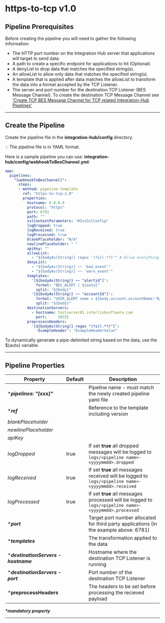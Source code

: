 # https-to-tcp v1.0

## Pipeline Prerequisites

Before creating the pipeline you will need to gather the following information:

- The HTTP port number on the Integration Hub server that applications will target to send data.
- A path to create a specific endpoint for applications to hit (Optional).
- A denyList to drop data that matches the specified string(s).  
- An allowList to allow only data that matches the specified string(s).
- A template that is applied after data matches the allowList to transform the data into a format accepted by the TCP Listener.
- The server and port number for the destination TCP Listener (BES Message Channel).  To create the destination TCP Message Channel see ['Create TCP BES Message Channel for TCP related Integration-Hub Pipelines'](https://github.com/interlinksoftware/integrationhub/blob/main/templates/https-to-tcp/readme.md#configure)

***

## Create the Pipeline

Create the pipeline file in the **integration-hub/config** directory.

:bulb: The pipeline file is in YAML format.

Here is a sample pipeline you can use: **integration-hub/config/webhookToBesChannel.yml**:

```yml
app:
  pipelines:
    "[webhookToBesChannel]":
      steps:
      - method: pipeline-template
        ref: "https-to-tcp~1.0"
        properties:
          hostname: 0.0.0.0
          protocol: "https"
          port: 6781
          path: ""
          sslContextParameters: "#IssSslConfig"
          logDropped: true
          logReceived: true
          logProcessed: true
          blankPlaceholder: "N/A"
          newlinePlaceholder: " "
          apiKey: ""
          allowList:
            - "${bodyAs(String)} regex '(?s)(.*?)'" # Allow everything
          denyList:
            - "${bodyAs(String)} ~~ 'bad_event'"
            - "${bodyAs(String)} ~~ 'warn_event'"
          templates:
            '[${bodyAs(String)} ~~ "alertid"]':
              format: "BES_ALERT | ${auto}"
              split: "${body}"
            '[${bodyAs(String)} ~~ "accountId"]':
              format: "USER_ALERT name = ${body.account.accountName!'N/A'} | id = ${body.account.accountId!'N/A'} | dateReceived = ${body.dateReceived!'N/A'} |"
              split: "${body}"
          destinationServers:
            - hostname: testserver01.interlinksoftware.com
              port:     50555
          preprocessHeaders:
            '[${bodyAs(String)} regex "(?s)(.*?)"]':
              'ExampleHeader': "ExampleHeaderValue"
```

To dynamically generate a pipe-delimited string based on the data, use the ${auto} variable.

***

## Pipeline Properties

| Property | Default | Description |
|---|---|---|
|***_pipelines: "[xxx]"_** | | Pipeline name - must match the newly created pipeline yaml file|
|***_ref_** | | Reference to the template including version |
|_blankPlaceholder_ | |  |
|_newlinePlaceholder_ | |  |
|_apiKey_ | |  |
|_logDropped_|true |If set **true** all dropped messages will be logged to ```logs/<pipeline name>-<yyyymmdd>.dropped```|
|_logReceived_|true |If set **true** all messages received will be logged to ```logs/<pipeline name>-<yyyymmdd>.received```|
|_logProcessed_|true |If set **true** all messages processed will be logged to ```logs/<pipeline name>-<yyyymmdd>.processed```|
|***_port_**| | Target port number allocated for third party applications (in the example above: 6781)|
|***_templates_**| | The transformation applied to the data |
|***_destinationServers - hostname_**| | Hostname where the destination TCP Listener is running|
|***_destinationServers - port_**| | Port number of the destination TCP Listener|
|***preprocessHeaders**| | The headers to be set before processing the recieved payload|

**_*mandatory property_**
***
